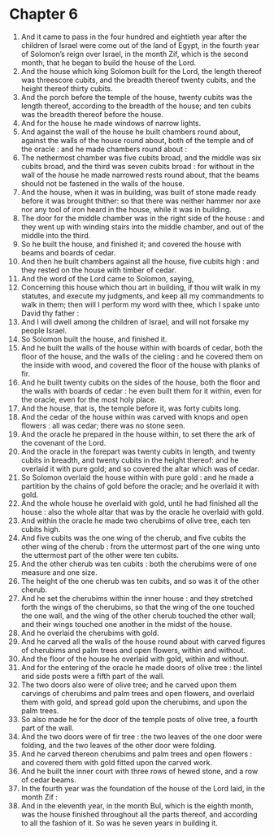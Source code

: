 # Chapter 6

1. And it came to pass in the four hundred and eightieth year after the children of Israel were come out of the land of Egypt, in the fourth year of Solomon’s reign over Israel, in the month Zif, which is the second month, that he began to build the house of the Lord.
2. And the house which king Solomon built for the Lord, the length thereof was threescore cubits, and the breadth thereof twenty cubits, and the height thereof thirty cubits.
3. And the porch before the temple of the house, twenty cubits was the length thereof, according to the breadth of the house; and ten cubits was the breadth thereof before the house.
4. And for the house he made windows of narrow lights.
5. And against the wall of the house he built chambers round about, against the walls of the house round about, both of the temple and of the oracle : and he made chambers round about :
6. The nethermost chamber was five cubits broad, and the middle was six cubits broad, and the third was seven cubits broad : for without in the wall of the house he made narrowed rests round about, that the beams should not be fastened in the walls of the house.
7. And the house, when it was in building, was built of stone made ready before it was brought thither: so that there was neither hammer nor axe nor any tool of iron heard in the house, while it was in building.
8. The door for the middle chamber was in the right side of the house : and they went up with winding stairs into the middle chamber, and out of the middle into the third.
9. So he built the house, and finished it; and covered the house with beams and boards of cedar.
10. And then he built chambers against all the house, five cubits high : and they rested on the house with timber of cedar.
11. And the word of the Lord came to Solomon, saying,
12. Concerning this house which thou art in building, if thou wilt walk in my statutes, and execute my judgments, and keep all my commandments to walk in them; then will I perform my word with thee, which I spake unto David thy father :
13. And I will dwell among the children of Israel, and will not forsake my people Israel.
14. So Solomon built the house, and finished it.
15. And he built the walls of the house within with boards of cedar, both the floor of the house, and the walls of the cieling : and he covered them on the inside with wood, and covered the floor of the house with planks of fir.
16. And he built twenty cubits on the sides of the house, both the floor and the walls with boards of cedar : he even built them for it within, even for the oracle, even for the most holy place.
17. And the house, that is, the temple before it, was forty cubits long.
18. And the cedar of the house within was carved with knops and open flowers : all was cedar; there was no stone seen.
19. And the oracle he prepared in the house within, to set there the ark of the covenant of the Lord.
20. And the oracle in the forepart was twenty cubits in length, and twenty cubits in breadth, and twenty cubits in the height thereof: and he overlaid it with pure gold; and so covered the altar which was of cedar.
21. So Solomon overlaid the house within with pure gold : and he made a partition by the chains of gold before the oracle; and he overlaid it with gold.
22. And the whole house he overlaid with gold, until he had finished all the house : also the whole altar that was by the oracle he overlaid with gold.
23. And within the oracle he made two cherubims of olive tree, each ten cubits high.
24. And five cubits was the one wing of the cherub, and five cubits the other wing of the cherub : from the uttermost part of the one wing unto the uttermost part of the other were ten cubits.
25. And the other cherub was ten cubits : both the cherubims were of one measure and one size.
26. The height of the one cherub was ten cubits, and so was it of the other cherub.
27. And he set the cherubims within the inner house : and they stretched forth the wings of the cherubims, so that the wing of the one touched the one wall, and the wing of the other cherub touched the other wall; and their wings touched one another in the midst of the house.
28. And he overlaid the cherubims with gold.
29. And he carved all the walls of the house round about with carved figures of cherubims and palm trees and open flowers, within and without.
30. And the floor of the house he overlaid with gold, within and without.
31. And for the entering of the oracle he made doors of olive tree : the lintel and side posts were a fifth part of the wall.
32. The two doors also were of olive tree; and he carved upon them carvings of cherubims and palm trees and open flowers, and overlaid them with gold, and spread gold upon the cherubims, and upon the palm trees.
33. So also made he for the door of the temple posts of olive tree, a fourth part of the wall.
34. And the two doors were of fir tree : the two leaves of the one door were folding, and the two leaves of the other door were folding.
35. And he carved thereon cherubims and palm trees and open flowers : and covered them with gold fitted upon the carved work.
36. And he built the inner court with three rows of hewed stone, and a row of cedar beams.
37. In the fourth year was the foundation of the house of the Lord laid, in the month Zif :
38. And in the eleventh year, in the month Bul, which is the eighth month, was the house finished throughout all the parts thereof, and according to all the fashion of it. So was he seven years in building it.

